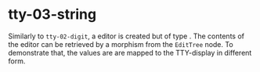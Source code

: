 # tty-03-string

Similarly to `tty-02-digit`, a editor is created
but of type <List Char>.
The contents of the editor can be retrieved by
a morphism from the `EditTree` node.
To demonstrate that, the values are are mapped
to the TTY-display in different form.
